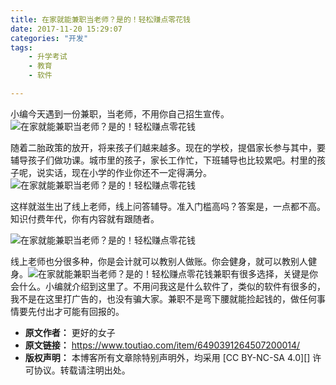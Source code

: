 ```yaml
---
title: 在家就能兼职当老师？是的！轻松赚点零花钱
date: 2017-11-20 15:29:07
categories: "开发"
tags:
	- 升学考试
	- 教育
	- 软件

---
```


小编今天遇到一份兼职，当老师，不用你自己招生宣传。![在家就能兼职当老师？是的！轻松赚点零花钱][NQNQ-RRYQ-UAMV.jpg]

随着二胎政策的放开，将来孩子们越来越多。现在的学校，提倡家长参与其中，要辅导孩子们做功课。城市里的孩子，家长工作忙，下班辅导也比较累吧。村里的孩子呢，说实话，现在小学的作业你还不一定得满分。![在家就能兼职当老师？是的！轻松赚点零花钱][BYYB-JEVU-MM6N.jpg]

这样就滋生出了线上老师，线上问答辅导。准入门槛高吗？答案是，一点都不高。知识付费年代，你有内容就有跟随者。

![在家就能兼职当老师？是的！轻松赚点零花钱][YARI-RVU7-ZNQI.jpg]

线上老师也分很多种，你是会计就可以教别人做账。你会健身，就可以教别人健身。![在家就能兼职当老师？是的！轻松赚点零花钱][JZIV-MJIM-UIRU.jpg]兼职有很多选择，关键是你会什么。小编就介绍到这里了。不用问我这是什么软件了，类似的软件有很多的，我不是在这里打广告的，也没有骗大家。兼职不是弯下腰就能捡起钱的，做任何事情要先付出才可能有回报的。


[NQNQ-RRYQ-UAMV.jpg]: /pro/os/crawler/NQNQ-RRYQ-UAMV.jpg
[BYYB-JEVU-MM6N.jpg]: /pro/os/crawler/BYYB-JEVU-MM6N.jpg
[YARI-RVU7-ZNQI.jpg]: /pro/os/crawler/YARI-RVU7-ZNQI.jpg
[JZIV-MJIM-UIRU.jpg]: /pro/os/crawler/JZIV-MJIM-UIRU.jpg
 *  **原文作者：** 更好的女子
 *  **原文链接：** https://www.toutiao.com/item/6490391264507200014/
 *  **版权声明：** 本博客所有文章除特别声明外，均采用 [CC BY-NC-SA 4.0][] 许可协议。转载请注明出处。